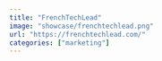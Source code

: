 ```yaml
---
title: "FrenchTechLead"
image: "showcase/frenchtechlead.png"
url: "https://frenchtechlead.com/"
categories: ["marketing"]
---
```

